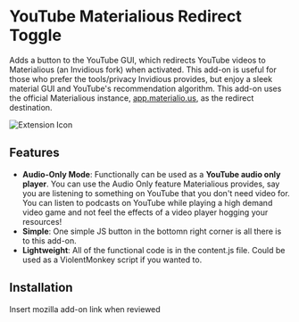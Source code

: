 # YouTube Materialious Redirect Toggle 

Adds a button to the YouTube GUI, which redirects YouTube videos to Materialious (an Invidious fork) when activated. This add-on is useful for those who prefer the tools/privacy Invidious provides, but enjoy a sleek material GUI and YouTube's recommendation algorithm. This add-on uses the official Materialious instance, [app.materialio.us](app.materialio.us), as the redirect destination. 

![Extension Icon](https://mayflower.s-ul.eu/GpoETBUQ)

## Features

- **Audio-Only Mode**: Functionally can be used as a **YouTube audio only player**. You can use the Audio Only feature Materialious provides, say you are listening to something on YouTube that you don't need video for. You can listen to podcasts on YouTube while playing a high demand video game and not feel the effects of a video player hogging your resources!
- **Simple**: One simple JS button in the bottomn right corner is all there is to this add-on. 
- **Lightweight**: All of the functional code is in the content.js file. Could be used as a ViolentMonkey script if you wanted to. 

## Installation

Insert mozilla add-on link when reviewed
